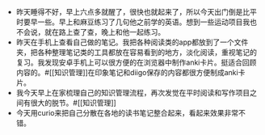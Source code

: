 - 昨天睡得不好，早上六点多就醒了，很快也就起来了，所以今天出门倒是比平时要早一些。早上和麻豆练习了几句他之前学的英语。想到一些运动项目我也不会说，就在路上查了查，晚上和他一起练习。
- 昨天在手机上查看自己做的笔记。我把各种阅读类的app都放到了一个文件夹，把各种整理笔记类的工具都放在容易看到的地方，淡化阅读，重视笔记的复习。我发现安卓手机上可以很方便的在浏览器中制作anki卡片。挺适合回顾内容的。#[[知识管理]]在印象笔记和diigo保存的内容都很方便制成anki卡片。
- 我今天早上在家梳理自己的知识管理流程，再次发觉在平时阅读和写作项目之间有很大的脱节。#[[知识管理]]
- 今天用curio来把自己分散在各地的读书笔记整合起来，看起来效果非常不错。
